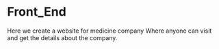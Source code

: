 # Front_End
 Here we create a website for medicine company Where anyone can visit and get the details about the company.
